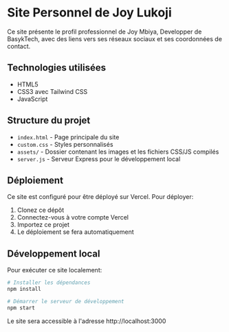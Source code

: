 # Site Personnel de Joy Lukoji

Ce site présente le profil professionnel de Joy Mbiya, Developper de BasykTech, avec des liens vers ses réseaux sociaux et ses coordonnées de contact.

## Technologies utilisées

- HTML5
- CSS3 avec Tailwind CSS
- JavaScript

## Structure du projet

- `index.html` - Page principale du site
- `custom.css` - Styles personnalisés
- `assets/` - Dossier contenant les images et les fichiers CSS/JS compilés
- `server.js` - Serveur Express pour le développement local

## Déploiement

Ce site est configuré pour être déployé sur Vercel. Pour déployer:

1. Clonez ce dépôt
2. Connectez-vous à votre compte Vercel
3. Importez ce projet
4. Le déploiement se fera automatiquement

## Développement local

Pour exécuter ce site localement:

```bash
# Installer les dépendances
npm install

# Démarrer le serveur de développement
npm start
```

Le site sera accessible à l'adresse http://localhost:3000
